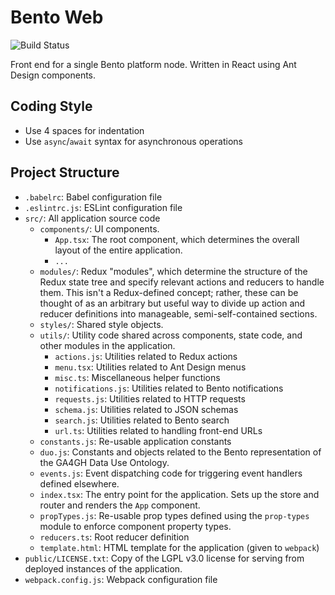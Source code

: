 # Bento Web

![Build Status](https://github.com/bento-platform/bento_web/workflows/CI/badge.svg)

Front end for a single Bento platform node. Written in React using Ant Design 
components.

## Coding Style

  * Use 4 spaces for indentation
  * Use `async`/`await` syntax for asynchronous operations

## Project Structure

  * `.babelrc`: Babel configuration file
  * `.eslintrc.js`: ESLint configuration file
  * `src/`: All application source code
    * `components/`: UI components. 
      * `App.tsx`: The root component, which determines the overall layout of the entire application.
      * `...`
    * `modules/`: Redux "modules", which determine the structure of the Redux 
                  state tree and specify relevant actions and reducers to 
                  handle them. This isn't a Redux-defined concept; rather,
                  these can be thought of as an arbitrary but useful way to
                  divide up action and reducer definitions into manageable,
                  semi-self-contained sections.
    * `styles/`: Shared style objects.
    * `utils/`: Utility code shared across components, state code, and other 
                modules in the application.
      * `actions.js`: Utilities related to Redux actions
      * `menu.tsx`: Utilities related to Ant Design menus
      * `misc.ts`: Miscellaneous helper functions
      * `notifications.js`: Utilities related to Bento notifications
      * `requests.js`: Utilities related to HTTP requests
      * `schema.js`: Utilities related to JSON schemas
      * `search.js`: Utilities related to Bento search
      * `url.ts`: Utilities related to handling front-end URLs
    * `constants.js`: Re-usable application constants
    * `duo.js`: Constants and objects related to the Bento representation of
                the GA4GH Data Use Ontology.
    * `events.js`: Event dispatching code for triggering event handlers defined
                   elsewhere.
    * `index.tsx`: The entry point for the application. Sets up the store and
                  router and renders the `App` component.
    * `propTypes.js`: Re-usable prop types defined using the `prop-types`
                      module to enforce component property types.
    * `reducers.ts`: Root reducer definition
    * `template.html`: HTML template for the application (given to `webpack`)
  * `public/LICENSE.txt`: Copy of the LGPL v3.0 license for serving from
                          deployed instances of the application.
  * `webpack.config.js`: Webpack configuration file
